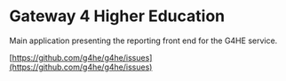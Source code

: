 # Gateway 4 Higher Education

Main application presenting the reporting front end for the G4HE service.

[https://github.com/g4he/g4he/issues](https://github.com/g4he/g4he/issues)
